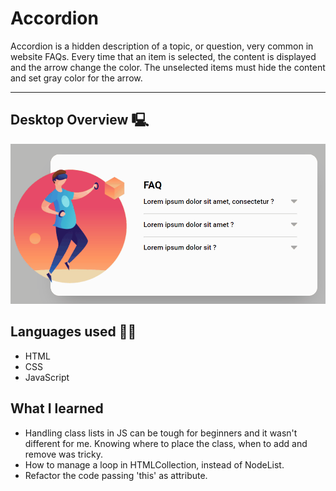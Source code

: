 # Accordion
Accordion is a hidden description of a topic, or question, very common in website FAQs. Every time that an item is selected, the content is displayed and the arrow change the color. The unselected items must hide the content and set gray color for the arrow.
<hr>

## Desktop Overview 🖳

<img src="assets/desktop-version.gif" alt="accordion">

## Languages used 👨‍💻
- HTML
- CSS
- JavaScript

## What I learned
- Handling class lists in JS can be tough for beginners and it wasn't different for me. Knowing where to place the class, when to add and remove was tricky.
- How to manage a loop in HTMLCollection, instead of NodeList.
- Refactor the code passing 'this' as attribute.